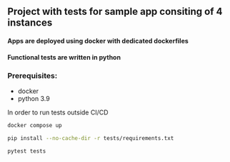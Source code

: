 ## Project with tests for sample app consiting of 4 instances
#### Apps are deployed using docker with dedicated dockerfiles 
#### Functional tests are written in python 

### Prerequisites:
* docker
* python 3.9

In order to run tests outside CI/CD

```bash
docker compose up

pip install --no-cache-dir -r tests/requirements.txt

pytest tests
```

